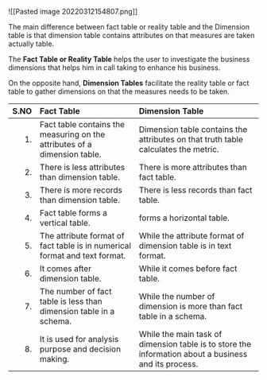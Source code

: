 ![[Pasted image 20220312154807.png]]

The main difference between fact table or reality table and the Dimension table is that dimension table contains attributes on that measures are taken actually table.

The **Fact Table or Reality Table** helps the user to investigate the business dimensions that helps him in call taking to enhance his business. 

On the opposite hand, **Dimension Tables** facilitate the reality table or fact table to gather dimensions on that the measures needs to be taken. 


S.NO | Fact Table | Dimension Table
--:|:--|:--
1.|Fact table contains the measuring on the attributes of a dimension table.|Dimension table contains the attributes on that truth table calculates the metric.
2.|There is less attributes than dimension table.|There is more attributes than fact table.
3.|There is more records than dimension table.|There is less records than fact table.
4.|Fact table forms a vertical table.|forms a horizontal table.
5.|The attribute format of fact table is in numerical format and text format.|While the attribute format of dimension table is in text format.
6.|It comes after dimension table.|While it comes before fact table.
7.|The number of fact table is less than dimension table in a schema.|While the number of dimension is more than fact table in a schema.
8.|It is used for analysis purpose and decision making.|While the main task of dimension table is to store the information about a business and its process.